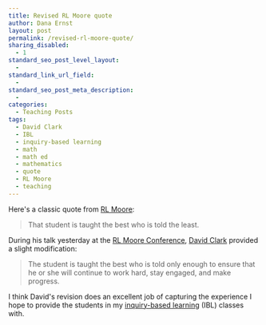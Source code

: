 ```yaml
---
title: Revised RL Moore quote
author: Dana Ernst
layout: post
permalink: /revised-rl-moore-quote/
sharing_disabled:
  - 1
standard_seo_post_level_layout:
  - 
standard_link_url_field:
  - 
standard_seo_post_meta_description:
  - 
categories:
  - Teaching Posts
tags:
  - David Clark
  - IBL
  - inquiry-based learning
  - math
  - math ed
  - mathematics
  - quote
  - RL Moore
  - teaching
---
```

Here's a classic quote from [RL Moore][1]:

> That student is taught the best who is told the least. 

During his talk yesterday at the [RL Moore Conference][2], [David Clark][3] provided a slight modification:

> The student is taught the best who is told only enough to ensure that he or she will continue to work hard, stay engaged, and make progress. 

I think David's revision does an excellent job of capturing the experience I hope to provide the students in my [inquiry-based learning][4] (IBL) classes with.

 [1]: http://en.wikipedia.org/wiki/Robert_Lee_Moore
 [2]: http://legacyrlmoore.org/events.html
 [3]: http://www.researchgate.net/profile/David_Clark18
 [4]: http://maamathedmatters.blogspot.com/2013/05/what-heck-is-ibl.html